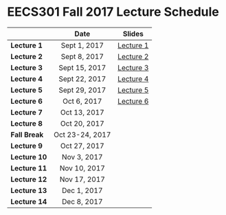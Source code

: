 # EECS301 Fall 2017 Lecture Schedule

|               |    Date      | Slides |
|---------------|:------------:|:------:|
| **Lecture 1** | Sept 1, 2017 | [Lecture 1](https://gitpitch.com/CWRU-EECS301-F17/syllabus/master?p=/Lectures/Lecture01/Slides) |
| **Lecture 2** | Sept 8, 2017 | [Lecture 2](https://gitpitch.com/CWRU-EECS301-F17/syllabus/master?p=/Lectures/Lecture02/Slides/) |
| **Lecture 3** | Sept 15, 2017 | [Lecture 3](https://gitpitch.com/CWRU-EECS301-F17/syllabus/master?p=/Lectures/Lecture03/Slides/) |
| **Lecture 4** | Sept 22, 2017 | [Lecture 4](https://gitpitch.com/CWRU-EECS301-F17/syllabus/master?p=/Lectures/Lecture04/Slides/) |
| **Lecture 5** | Sept 29, 2017 | [Lecture 5](https://gitpitch.com/CWRU-EECS301-F17/syllabus/master?p=/Lectures/Lecture05/Slides/) |
| **Lecture 6** | Oct 6, 2017 | [Lecture 6](https://gitpitch.com/CWRU-EECS301-F17/syllabus/master?p=/Lectures/Lecture06/Slides/) |
| **Lecture 7** | Oct 13, 2017 |
| **Lecture 8** | Oct 20, 2017 |
| **Fall Break** | Oct 23-24, 2017 |
| **Lecture 9** | Oct 27, 2017 |
| **Lecture 10** | Nov 3, 2017 |
| **Lecture 11** | Nov 10, 2017 |
| **Lecture 12** | Nov 17, 2017 |
| **Lecture 13** | Dec 1, 2017 |
| **Lecture 14** | Dec 8, 2017 |
